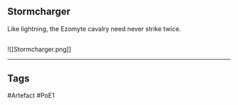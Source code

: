 ## Stormcharger
Like lightning, the Ezomyte cavalry need never strike twice.
##
![[Stormcharger.png]]

---
## Tags
#Artefact
#PoE1